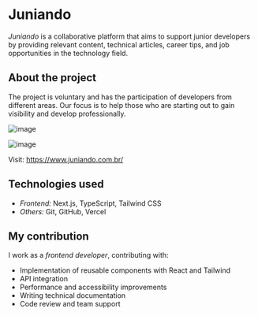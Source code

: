 
# Juniando

*Juniando* is a collaborative platform that aims to support junior developers by providing relevant content, technical articles, career tips, and job opportunities in the technology field.

## About the project

The project is voluntary and has the participation of developers from different areas. Our focus is to help those who are starting out to gain visibility and develop professionally.

![image](https://github.com/user-attachments/assets/36670b12-6f05-4c31-a225-bcb38252cb54)

![image](https://github.com/user-attachments/assets/c162c496-8aaa-4879-b52d-f24e4bf1c26e)

Visit: https://www.juniando.com.br/

## Technologies used

- *Frontend:* Next.js, TypeScript, Tailwind CSS
- *Others:* Git, GitHub, Vercel

## My contribution

I work as a *frontend developer*, contributing with:

- Implementation of reusable components with React and Tailwind
- API integration
- Performance and accessibility improvements
- Writing technical documentation
- Code review and team support
